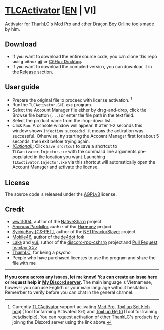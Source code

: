 # [TLCActivator](https://github.com/ElectroHeavenVN/TLCActivator) [[EN](./README_EN.md) | VI]
Activator for [ThanhLC](https://www.facebook.com/lcthanh172)'s [Mod Pro](https://thanhlc.com/product/id=30) and other [Dragon Boy Online](https://ngocrongonline.com/) tools made by him.
## Download
- If you want to download the entire source code, you can clone this repo using either [git](https://git-scm.com/) or [GitHub Desktop](https://github.com/apps/desktop).
- If you want to download the compiled version, you can download it in the [Release](../../releases/latest/) section.
## User guide
- Prepare the original file to proceed with license activation. [^1]
- Run the `TLCActivator.GUI.exe` program.
- Select the Account Manager file either by drag-and-drop, click the Browse file button (`...`) or enter the file path in the text field.
- Select the product name from the drop-down list.
- Click `Run`. A console window will appear. If after 1-2 seconds this window shows `Injection succeeded.` it means the activation was successful. Otherwise, try starting the Account Manager first for about 5 seconds, then exit before trying again.
- *<u>(Optional)</u>*: Click `Save shortcut` to save a shortcut to `TLCActivator.Injector.exe` with the command line arguments pre-populated in the location you want. Launching `TLCActivator.Injector.exe` via this shortcut will automatically open the Account Manager and activate the license.

## License
The source code is released under the [AGPLv3](./LICENSE) license.

## Credit
- [wwh1004](https://github.com/wwh1004), author of the [NativeSharp](https://github.com/wwh1004/NativeSharp) project
- [Andreas Pardeike](https://github.com/pardeike), author of the [Harmony](https://github.com/pardeike/Harmony) project
- [SychicBoy [CS-RET]](https://github.com/SychicBoy), author of the [NETReactorSlayer](https://github.com/SychicBoy/NETReactorSlayer) project
- [Mobile46](https://github.com/mobile46), author of the [de4dot](https://github.com/mobile46/de4dot) fork
- [Lake](https://github.com/Lachee) and [yui](https://github.com/na-2n), author of the [discord-rpc-csharp](https://github.com/Lachee/discord-rpc-csharp) project and [Pull Request number 255](https://github.com/Lachee/discord-rpc-csharp/pull/255)
- [ThanhLC](https://thanhlc.com/), for being a psycho
- People who have purchased licenses to use the program and share the file with me

---

__If you come across any issues, let me know! You can create an issue here or request help in [My Discord server](https://discord.gg/ekMDKCa5jQ).__ The main language is Vietnamese, however you can use English or your main language without hesitation. Remember to verify before you can chat in the general channel.

[^1]: Currently [TLCActivator](https://github.com/ElectroHeavenVN/TLCActivator) support activating [Mod Pro](https://thanhlc.com/product/id=30), [Tool up Set Kích hoạt](https://thanhlc.com/product/id=64) (Tool for farming Activated Set) and [Tool up Đệ tử](https://thanhlc.com/product/id=54) (Tool for training pet/disciple). You can request activation of other [ThanhLC](https://www.facebook.com/lcthanh172)'s products by joining the Discord server using the link above.

